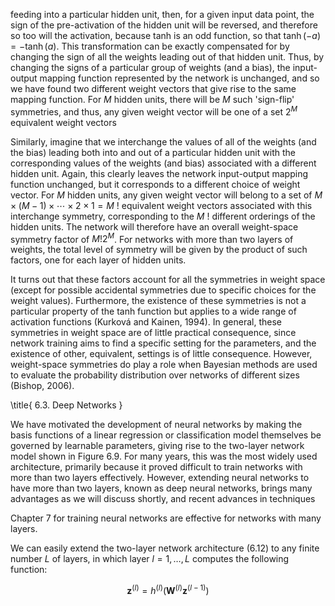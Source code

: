 feeding into a particular hidden unit, then, for a given input data point, the sign of the pre-activation of the hidden unit will be reversed, and therefore so too will the activation, because tanh is an odd function, so that $\tanh (-a)=-\tanh (a)$. This transformation can be exactly compensated for by changing the sign of all the weights leading out of that hidden unit. Thus, by changing the signs of a particular group of weights (and a bias), the input-output mapping function represented by the network is unchanged, and so we have found two different weight vectors that give rise to the same mapping function. For $M$ hidden units, there will be $M$ such 'sign-flip' symmetries, and thus, any given weight vector will be one of a set $2^{M}$ equivalent weight vectors

Similarly, imagine that we interchange the values of all of the weights (and the bias) leading both into and out of a particular hidden unit with the corresponding values of the weights (and bias) associated with a different hidden unit. Again, this clearly leaves the network input-output mapping function unchanged, but it corresponds to a different choice of weight vector. For $M$ hidden units, any given weight vector will belong to a set of $M \times(M-1) \times \cdots \times 2 \times 1=M$ ! equivalent weight vectors associated with this interchange symmetry, corresponding to the $M$ ! different orderings of the hidden units. The network will therefore have an overall weight-space symmetry factor of $M!2^{M}$. For networks with more than two layers of weights, the total level of symmetry will be given by the product of such factors, one for each layer of hidden units.

It turns out that these factors account for all the symmetries in weight space (except for possible accidental symmetries due to specific choices for the weight values). Furthermore, the existence of these symmetries is not a particular property of the tanh function but applies to a wide range of activation functions (Kurková and Kainen, 1994). In general, these symmetries in weight space are of little practical consequence, since network training aims to find a specific setting for the parameters, and the existence of other, equivalent, settings is of little consequence. However, weight-space symmetries do play a role when Bayesian methods are used to evaluate the probability distribution over networks of different sizes (Bishop, 2006).

\title{
6.3. Deep Networks
}

We have motivated the development of neural networks by making the basis functions of a linear regression or classification model themselves be governed by learnable parameters, giving rise to the two-layer network model shown in Figure 6.9. For many years, this was the most widely used architecture, primarily because it proved difficult to train networks with more than two layers effectively. However, extending neural networks to have more than two layers, known as deep neural networks, brings many advantages as we will discuss shortly, and recent advances in techniques

Chapter 7 for training neural networks are effective for networks with many layers.

We can easily extend the two-layer network architecture (6.12) to any finite number $L$ of layers, in which layer $l=1, \ldots, L$ computes the following function:

$$
\mathbf{z}^{(l)}=h^{(l)}\left(\mathbf{W}^{(l)} \mathbf{z}^{(l-1)}\right)
$$